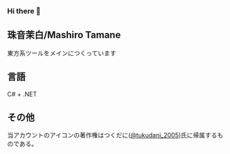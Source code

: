 ### Hi there 👋

## 珠音茉白/Mashiro Tamane
東方系ツールをメインにつくっています

## 言語
C# + .NET

## その他
当アカウントのアイコンの著作権はつくだに([@tukudani_2005](https://x.com/tukudani_2005))氏に帰属するものである。
